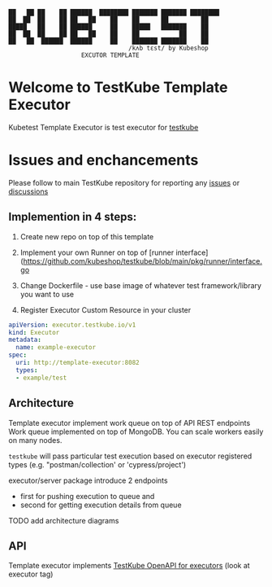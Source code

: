 ```
██   ██ ██    ██ ██████  ████████ ███████ ███████ ████████ 
██  ██  ██    ██ ██   ██    ██    ██      ██         ██    
█████   ██    ██ ██████     ██    █████   ███████    ██    
██  ██  ██    ██ ██   ██    ██    ██           ██    ██    
██   ██  ██████  ██████     ██    ███████ ███████    ██    
                                 /kʌb tɛst/ by Kubeshop
                    EXCUTOR TEMPLATE
```

<!-- try to enable it after snyk resolves https://github.com/snyk/snyk/issues/347

Known vulnerabilities: ![testkube](https://snyk.io/test/github/kubeshop/testkube/badge.svg)
![testkube-operator](https://snyk.io/test/github/kubeshop-operator/testkube/badge.svg)
![helm-charts](https://snyk.io/test/github/kubeshop/helm-charts/badge.svg)
-->
                                                           
# Welcome to TestKube Template Executor

Kubetest Template Executor is test executor for [testkube](https://testkube.io)

# Issues and enchancements 

Please follow to main TestKube repository for reporting any [issues](https://github.com/kubeshop/testkube/issues) or [discussions](https://github.com/kubeshop/testkube/discussions)

## Implemention in 4 steps:

1. Create new repo on top of this template 

2. Implement your own Runner on top of [runner interface](https://github.com/kubeshop/testkube/blob/main/pkg/runner/interface.go

3. Change Dockerfile - use base image of whatever test framework/library you want to use

4. Register Executor Custom Resource in your cluster 

```yaml
apiVersion: executor.testkube.io/v1
kind: Executor
metadata:
  name: example-executor
spec:
  uri: http://template-executor:8082
  types:
  - example/test
```


## Architecture

Template executor implement work queue on top of API REST endpoints
Work queue implemented on top of MongoDB. You can scale workers easily on many nodes.

`testkube` will pass particular test execution based on executor registered types (e.g. "postman/collection' or 'cypress/project')

executor/server package introduce 2 endpoints 
- first for pushing execution to queue and 
- second for getting execution details from queue


TODO add architecture diagrams

## API 

Template executor implements [TestKube OpenAPI for executors](https://kubeshop.github.io/testkube/openapi/#operations-tag-executor) (look at executor tag)
